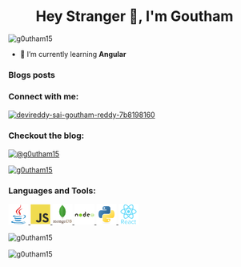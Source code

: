 <h1 align="center">Hey Stranger 👋, I'm Goutham</h1>
<p align="left"> <img src="https://komarev.com/ghpvc/?username=g0utham15&label=Profile%20views&color=0e75b6&style=flat" alt="g0utham15" /> </p>

- 🌱 I’m currently learning **Angular**

### Blogs posts
<!-- BLOG-POST-LIST:START -->
<!-- BLOG-POST-LIST:END -->

<h3 align="left">Connect with me:</h3>
<p align="left">
  <a href="https://linkedin.com/in/devireddy-sai-goutham-reddy-7b8198160" target="blank"><img align="center" src="https://raw.githubusercontent.com/rahuldkjain/github-profile-readme-generator/master/src/images/icons/Social/linked-in-alt.svg" alt="devireddy-sai-goutham-reddy-7b8198160" height="30" width="40" /></a>
</p>

<h3 align="left">Checkout the blog:</h3>
<a href="https://medium.com/@g0utham15" target="blank"><img align="center" src="https://raw.githubusercontent.com/rahuldkjain/github-profile-readme-generator/master/src/images/icons/Social/medium.svg" alt="@g0utham15" height="30" width="40" /></a>

<a href="https://dev.to/g0utham15" target="blank"><img align="center" src="https://cdn.jsdelivr.net/npm/simple-icons@3.0.1/icons/dev-dot-to.svg" alt="g0utham15" height="30" width="40" /></a>
</p>

<h3 align="left">Languages and Tools:</h3>
<p align="left"> 
  <a href="https://www.java.com" target="_blank"> <img src="https://raw.githubusercontent.com/devicons/devicon/master/icons/java/java-original.svg" alt="java" width="40" height="40"/> </a> 
  <a href="https://developer.mozilla.org/en-US/docs/Web/JavaScript" target="_blank"> <img src="https://raw.githubusercontent.com/devicons/devicon/master/icons/javascript/javascript-original.svg" alt="javascript" width="40" height="40"/> </a>
  <a href="https://www.mongodb.com/" target="_blank"> <img src="https://raw.githubusercontent.com/devicons/devicon/master/icons/mongodb/mongodb-original-wordmark.svg" alt="mongodb" width="40" height="40"/> </a>  
  <a href="https://nodejs.org" target="_blank"> <img src="https://raw.githubusercontent.com/devicons/devicon/master/icons/nodejs/nodejs-original-wordmark.svg" alt="nodejs" width="40" height="40"/> </a> 
  <a href="https://www.python.org" target="_blank"> <img src="https://raw.githubusercontent.com/devicons/devicon/master/icons/python/python-original.svg" alt="python" width="40" height="40"/> </a> 
  <a href="https://reactjs.org/" target="_blank"> <img src="https://raw.githubusercontent.com/devicons/devicon/master/icons/react/react-original-wordmark.svg" alt="react" width="40" height="40"/> </a> </p>

<p><img align="center" src="https://github-readme-stats.vercel.app/api/top-langs?username=g0utham15&show_icons=true&locale=en&layout=compact" alt="g0utham15" /></p>

<p><img align="center" src="https://github-readme-streak-stats.herokuapp.com/?user=g0utham15&" alt="g0utham15" /></p>

